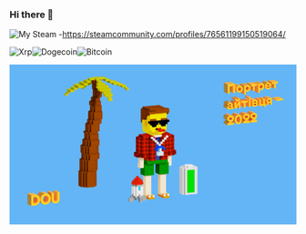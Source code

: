 ### Hi there 👋

![My Steam](https://img.shields.io/badge/steam-%23000000.svg?style=for-the-badge&logo=steam&logoColor=white) 
-https://steamcommunity.com/profiles/76561199150519064/

![Xrp](https://img.shields.io/badge/Xrp-black?style=for-the-badge&logo=xrp&logoColor=white)![Dogecoin](https://img.shields.io/badge/dogecoin-B59A30?style=for-the-badge&logo=dogecoin&logoColor=white)![Bitcoin](https://img.shields.io/badge/Bitcoin-000?style=for-the-badge&logo=bitcoin&logoColor=white)

![My portrait 2024](my-portrait-2022.png)
